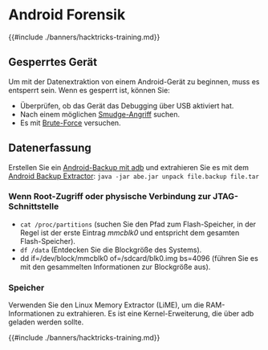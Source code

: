 # Android Forensik

{{#include ./banners/hacktricks-training.md}}

## Gesperrtes Gerät

Um mit der Datenextraktion von einem Android-Gerät zu beginnen, muss es entsperrt sein. Wenn es gesperrt ist, können Sie:

- Überprüfen, ob das Gerät das Debugging über USB aktiviert hat.
- Nach einem möglichen [Smudge-Angriff](https://www.usenix.org/legacy/event/woot10/tech/full_papers/Aviv.pdf) suchen.
- Es mit [Brute-Force](https://www.cultofmac.com/316532/this-brute-force-device-can-crack-any-iphones-pin-code/) versuchen.

## Datenerfassung

Erstellen Sie ein [Android-Backup mit adb](mobile-pentesting/android-app-pentesting/adb-commands.md#backup) und extrahieren Sie es mit dem [Android Backup Extractor](https://sourceforge.net/projects/adbextractor/): `java -jar abe.jar unpack file.backup file.tar`

### Wenn Root-Zugriff oder physische Verbindung zur JTAG-Schnittstelle

- `cat /proc/partitions` (suchen Sie den Pfad zum Flash-Speicher, in der Regel ist der erste Eintrag _mmcblk0_ und entspricht dem gesamten Flash-Speicher).
- `df /data` (Entdecken Sie die Blockgröße des Systems).
- dd if=/dev/block/mmcblk0 of=/sdcard/blk0.img bs=4096 (führen Sie es mit den gesammelten Informationen zur Blockgröße aus).

### Speicher

Verwenden Sie den Linux Memory Extractor (LiME), um die RAM-Informationen zu extrahieren. Es ist eine Kernel-Erweiterung, die über adb geladen werden sollte.

{{#include ./banners/hacktricks-training.md}}
